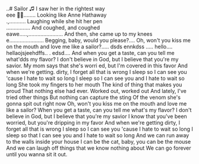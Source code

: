 ..# Sailor
♫ 
I saw her in the rightest way <br>  eee
🎵🎶........
Looking like Anne Hathaway <br>.,...........
Laughing while she hit her pen <br>................
And coughed, and coughed <br>eawe.....,.......................
And then, she came up to my knees <br>e.......................
Begging, baby, would you please?....
Oh, won't you kiss me on the mouth and love me like a sailor?.....
dsds ennkdss
.....
hello....
hellaojsjeehdffs..
.
edsd....
 And when you get a taste, can you tell me what'dds my flavor?
I don't believe in God, but I believe that you're my savior.
My mom says that she's worri ed, but I'm covered in this favor
And when we're getting. dirty, I forget all that is wrong
I sleep so I can see you 'cause I hate to wait so long
I sleep so I can see you and I hate to wait so long
She took my fingers to her mouth
The kind of thing that makes you proud
That nothing else had ever.
Worked out, worked out
And lately, I've tried other things
But nothing can capture the sting
Of the venom she's gonna spit out right now
Oh, won't you kiss me on the mouth and love me like a sailor?
When you get a taste, can you tell me what's my flavor?
I don't believe in God, but I believe that you're my savior
I know that you've been worried, but you're dripping in my favor
And when we're getting dirty, I forget all that is wrong
I sleep so I can see you 'cause I hate to wait so long
I sleep so that I can see you and I hate to wait so long
And we can run away to the walls inside your house
I can be the cat, baby, you can be the mouse
And we can laugh off things that we know nothing about
We can go forever until you wanna sit it out.
<!--
geeznsns

